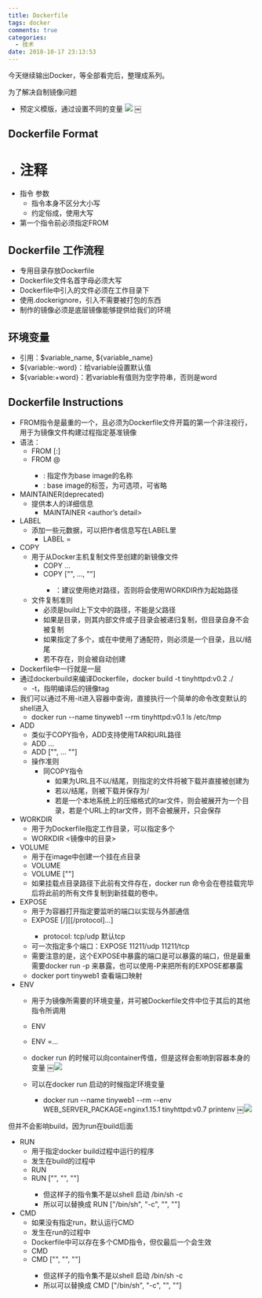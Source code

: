```yaml
---
title: Dockerfile
tags: docker
comments: true
categories:
  - 技术
date: 2018-10-17 23:13:53
---
```


今天继续输出Docker，等全部看完后，整理成系列。

为了解决自制镜像问题

- 预定义模版，通过设置不同的变量
![](https://ws4.sinaimg.cn/large/006tNbRwgy1fwbmml2vqlj30su0b8q4k.jpg)
￼
<!--more-->

## Dockerfile Format
- # 注释
- 指令 参数
    - 指令本身不区分大小写
    - 约定俗成，使用大写
- 第一个指令前必须指定FROM

## Dockerfile 工作流程
- 专用目录存放Dockerfile
- Dockerfile文件名首字母必须大写
- Dockerfile中引入的文件必须在工作目录下
- 使用.dockerignore，引入不需要被打包的东西
- 制作的镜像必须是底层镜像能够提供给我们的环境

## 环境变量
- 引用：$variable_name, ${variable_name}
- ${variable:-word}：给variable设置默认值
- ${variable:+word}：若variable有值则为空字符串，否则是word

## Dockerfile Instructions
- FROM指令是最重的一个，且必须为Dockerfile文件开篇的第一个非注视行，用于为镜像文件构建过程指定基准镜像
- 语法：
    - FROM <repository>[:<tag>] 
    - FROM <repository>@<digest>
        - <repository>: 指定作为base image的名称
        - <tag>: base image的标签，为可选项，可省略
- MAINTAINER(deprecated)
    - 提供本人的详细信息
        - MAINTAINER <author’s detail>
- LABEL
    - 添加一些元数据，可以把作者信息写在LABEL里
        - LABEL <key>=<value>
- COPY
    - 用于从Docker主机复制文件至创建的新镜像文件
        - COPY <src> … <dest>
        - COPY ["<src>", …, "<dest>"]
            - <dest>：建议使用绝对路径，否则将会使用WORKDIR作为起始路径
    - 文件复制准则
        - <src>必须是build上下文中的路径，不能是父路径
        - 如果<src>是目录，则其内部文件或子目录会被递归复制，但<src>目录自身不会被复制
        - 如果指定了多个<src>，或在<src>中使用了通配符，则<dest>必须是一个目录，且以/结尾
        - 若<dest>不存在，则会被自动创建
- Dockerfile中一行就是一层
- 通过dockerbuild来编译Dockerfile，docker build -t tinyhttpd:v0.2 ./
    - -t，指明编译后的镜像tag
- 我们可以通过不用-it进入容器中查询，直接执行一个简单的命令改变默认的shell进入
    - docker run --name tinyweb1 --rm tinyhttpd:v0.1 ls /etc/tmp
- ADD
    - 类似于COPY指令，ADD支持使用TAR和URL路径
    - ADD <src> … <dest>
    - ADD ["<src>", … "<dest>"]
    - 操作准则
        - 同COPY指令
            - 如果<src>为URL且<dest>不以/结尾，则<src>指定的文件将被下载并直接被创建为<dest>
            - 若<dest>以/结尾，则被下载并保存为<dest>/<filename>
            - 若<src>是一个本地系统上的压缩格式的tar文件，则会被展开为一个目录，若<src>是个URL上的tar文件，则不会被展开，只会保存
- WORKDIR
    - 用于为Dockerfile指定工作目录，可以指定多个
    - WORKDIR <镜像中的目录>
- VOLUME
    - 用于在image中创建一个挂在点目录
    - VOLUME <mountpoint>
    - VOLUME ["<mountpoint>"]
    - 如果挂载点目录路径下此前有文件存在，docker run 命令会在卷挂载完毕后将此前的所有文件复制到新挂载的卷中。
- EXPOSE
    - 用于为容器打开指定要监听的端口以实现与外部通信
    - EXPOSE <port>[/<protocol>][<port>[/protocol]…]
        - protocol: tcp/udp 默认tcp
    - 可一次指定多个端口：EXPOSE 11211/udp 11211/tcp
    - 需要注意的是，这个EXPOSE中暴露的端口是可以暴露的端口，但是最重需要docker run -p 来暴露，也可以使用-P来把所有的EXPOSE都暴露
    - docker port tinyweb1 查看端口映射
- ENV
    - 用于为镜像所需要的环境变量，并可被Dockerfile文件中位于其后的其他指令所调用
    - ENV <key> <value>
    - ENV <key>=<value>…
    - docker run 的时候可以向container传值，但是这样会影响到容器本身的变量
￼![](https://ws4.sinaimg.cn/large/006tNbRwgy1fwbmmx7yatj30tm08ewgc.jpg)
    
    - 可以在docker run 启动的时候指定环境变量
        - docker run --name tinyweb1 --rm --env WEB_SERVER_PACKAGE=nginx1.15.1 tinyhttpd:v0.7 printenv
￼![](https://ws3.sinaimg.cn/large/006tNbRwgy1fwbmnll17dj30q8080gmj.jpg)

但并不会影响build，因为run在build后面

- RUN
    - 用于指定docker build过程中运行的程序
    - 发生在build的过程中
    - RUN <command>
    - RUN ["<executable>", "<param1>", "<param2>"]
        - 但这样子的指令集不是以shell 启动 /bin/sh -c
        - 所以可以替换成 RUN ["/bin/sh", "-c", "<executable>", "<param1>"]
- CMD
    - 如果没有指定run，默认运行CMD
    - 发生在run的过程中
    - Dockerfile中可以存在多个CMD指令，但仅最后一个会生效
    - CMD <command>
    - CMD ["<executable>", "<param1>", "<param2>"]
        - 但这样子的指令集不是以shell 启动 /bin/sh -c
        - 所以可以替换成 CMD ["/bin/sh", "-c", "<executable>", "<param1>"]
